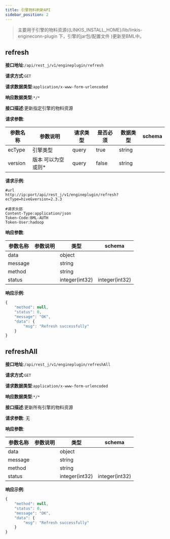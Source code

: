 ```yaml
---
title: 引擎物料刷新API
sidebar_position: 2
--- 
```

>主要用于引擎的物料资源({LINKIS_INSTALL_HOME}/lib/linkis-engineconn-plugin 下，引擎的jar包/配置文件 )更新至BML中。

## refresh

**接口地址**:`/api/rest_j/v1/engineplugin/refresh`


**请求方式**:`GET`


**请求数据类型**:`application/x-www-form-urlencoded`


**响应数据类型**:`*/*`


**接口描述**:更新指定引擎的物料资源


**请求参数**:

| 参数名称 | 参数说明 | 请求类型    | 是否必须 | 数据类型 | schema |
| -------- | -------- | ----- | -------- | -------- | ------ |
|ecType|引擎类型|query|true|string||
|version|版本 可以为空或则*|query|false|string||

**请求示例**:
```
#url
http://ip:port/api/rest_j/v1/engineplugin/refresh?ecType=hive&version=2.3.3 

#请求头部
Content-Type:application/json
Token-Code:BML-AUTH
Token-User:hadoop  
```

**响应参数**:


| 参数名称 | 参数说明 | 类型 | schema |
| -------- | -------- | ----- |----- | 
|data||object||
|message||string||
|method||string||
|status||integer(int32)|integer(int32)|


**响应示例**:
```javascript
{
    "method": null,
    "status": 0,
    "message": "OK",
    "data": {
        "msg": "Refresh successfully"
    }
}
```


## refreshAll


**接口地址**:`/api/rest_j/v1/engineplugin/refreshAll`


**请求方式**:`GET`


**请求数据类型**:`application/x-www-form-urlencoded`


**响应数据类型**:`*/*`


**接口描述**:更新所有引擎的物料资源


**请求参数**:
无

**响应参数**:


| 参数名称 | 参数说明 | 类型 | schema |
| -------- | -------- | ----- |----- | 
|data||object||
|message||string||
|method||string||
|status||integer(int32)|integer(int32)|


**响应示例**:
```javascript
{
    "method": null,
    "status": 0,
    "message": "OK",
    "data": {
        "msg": "Refresh successfully"
    }
}
```
